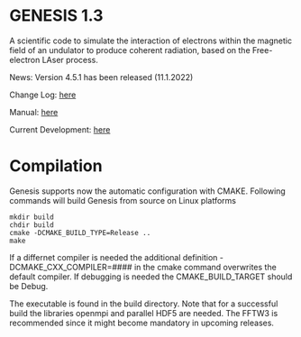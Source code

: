 # GENESIS 1.3

A scientific code to simulate the interaction of electrons within the magnetic field of an undulator to produce coherent radiation, based on the Free-electron LAser process.

News:
Version 4.5.1 has been released (11.1.2022)

Change Log:
[here](CHANGELOG.md)

Manual:
[here](MANUAL.md)

Current Development:
[here](DEVELOPMENT.md)

# Compilation

Genesis supports now the automatic configuration with CMAKE. Following commands will build Genesis from source on Linux platforms
```
mkdir build
chdir build
cmake -DCMAKE_BUILD_TYPE=Release ..
make
```
If a differnet compiler is needed the additional definition -DCMAKE_CXX_COMPILER=#### in the cmake command overwrites the default compiler. If debugging is needed the CMAKE_BUILD_TARGET should be Debug.

The executable is found in the build directory. Note that for a successful build the libraries openmpi and parallel HDF5 are needed. The FFTW3 is recommended since it might become mandatory in upcoming releases.


